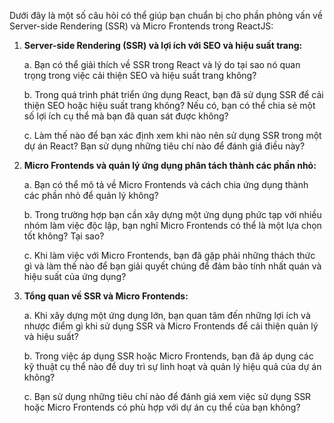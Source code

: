 Dưới đây là một số câu hỏi có thể giúp bạn chuẩn bị cho phần phỏng vấn về Server-side Rendering (SSR) và Micro Frontends trong ReactJS:

1. **Server-side Rendering (SSR) và lợi ích với SEO và hiệu suất trang:**

   a. Bạn có thể giải thích về SSR trong React và lý do tại sao nó quan trọng trong việc cải thiện SEO và hiệu suất trang không?

   b. Trong quá trình phát triển ứng dụng React, bạn đã sử dụng SSR để cải thiện SEO hoặc hiệu suất trang không? Nếu có, bạn có thể chia sẻ một số lợi ích cụ thể mà bạn đã quan sát được không?

   c. Làm thế nào để bạn xác định xem khi nào nên sử dụng SSR trong một dự án React? Bạn sử dụng những tiêu chí nào để đánh giá điều này?

2. **Micro Frontends và quản lý ứng dụng phân tách thành các phần nhỏ:**

   a. Bạn có thể mô tả về Micro Frontends và cách chia ứng dụng thành các phần nhỏ để quản lý không?

   b. Trong trường hợp bạn cần xây dựng một ứng dụng phức tạp với nhiều nhóm làm việc độc lập, bạn nghĩ Micro Frontends có thể là một lựa chọn tốt không? Tại sao?

   c. Khi làm việc với Micro Frontends, bạn đã gặp phải những thách thức gì và làm thế nào để bạn giải quyết chúng để đảm bảo tính nhất quán và hiệu suất của ứng dụng?

3. **Tổng quan về SSR và Micro Frontends:**

   a. Khi xây dựng một ứng dụng lớn, bạn quan tâm đến những lợi ích và nhược điểm gì khi sử dụng SSR và Micro Frontends để cải thiện quản lý và hiệu suất?

   b. Trong việc áp dụng SSR hoặc Micro Frontends, bạn đã áp dụng các kỹ thuật cụ thể nào để duy trì sự linh hoạt và quản lý hiệu quả của dự án không?

   c. Bạn sử dụng những tiêu chí nào để đánh giá xem việc sử dụng SSR hoặc Micro Frontends có phù hợp với dự án cụ thể của bạn không?
